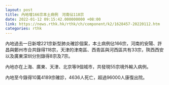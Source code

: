 ```yaml
---
layout: post
title: 內地增166宗本土病例　河南佔118宗
date: 2022-01-12 09:15:42.000000000 +08:00
link: https://news.rthk.hk/rthk/ch/component/k2/1628457-20220112.htm
categories: rthk
---
```


內地過去一日新增221宗新型肺炎確診個案，本土病例佔166宗，河南的安陽、許昌與鄭州市合共錄得118宗，天津的津南區、西青區與河西區共有33宗，陝西西安以及廣東深圳分別錄得8宗及7宗。

內地亦在上海、廣東、天津、北京等9個城市，共發現55宗境外輸入病例。

內地至今錄得10萬4189宗確診，4636人死亡，超過96000人康復出院。
